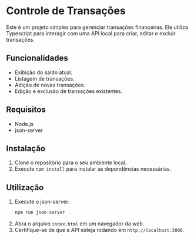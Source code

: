 # Controle de Transações
Este é um projeto simples para gerenciar transações financeiras. Ele utiliza Typescript para interagir com uma API local para criar, editar e excluir transações.

## Funcionalidades
- Exibição do saldo atual.
- Listagem de transações.
- Adição de novas transações.
- Edição e exclusão de transações existentes.

## Requisitos
- Node.js
- json-server

## Instalação
1. Clone o repositório para o seu ambiente local.
2. Execute `npm install` para instalar as dependências necessárias.

## Utilização
1. Execute o json-server:
    ```bash
    npm run json-server
2. Abra o arquivo `index.html` em um navegador da web.
3. Certifique-se de que a API esteja rodando em `http://localhost:3000`.